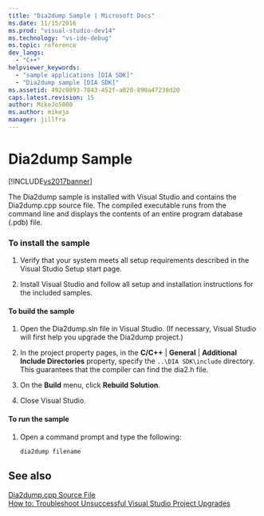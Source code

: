 ```yaml
---
title: "Dia2dump Sample | Microsoft Docs"
ms.date: 11/15/2016
ms.prod: "visual-studio-dev14"
ms.technology: "vs-ide-debug"
ms.topic: reference
dev_langs: 
  - "C++"
helpviewer_keywords: 
  - "sample applications [DIA SDK]"
  - "Dia2dump sample [DIA SDK]"
ms.assetid: 492c0893-7043-452f-a020-890a47230d20
caps.latest.revision: 15
author: MikeJo5000
ms.author: mikejo
manager: jillfra
---
```

# Dia2dump Sample
[!INCLUDE[vs2017banner](../../includes/vs2017banner.md)]

The Dia2dump sample is installed with Visual Studio and contains the Dia2dump.cpp source file. The compiled executable runs from the command line and displays the contents of an entire program database (.pdb) file.  
  
### To install the sample  
  
1. Verify that your system meets all setup requirements described in the Visual Studio Setup start page.  
  
2. Install Visual Studio and follow all setup and installation instructions for the included samples.  
  
#### To build the sample  
  
1. Open the Dia2dump.sln file in Visual Studio. (If necessary, Visual Studio will first help you upgrade the Dia2dump project.)  
  
2. In the project property pages, in the **C/C++** &#124; **General** &#124; **Additional Include Directories** property, specify the `..\DIA SDK\include` directory. This guarantees that the compiler can find the dia2.h file.  
  
3. On the **Build** menu, click **Rebuild Solution**.  
  
4. Close Visual Studio.  
  
#### To run the sample  
  
1. Open a command prompt and type the following:  
  
    ```  
    dia2dump filename  
    ```  
  
## See also  
 [Dia2dump.cpp Source File](../../debugger/debug-interface-access/dia2dump-cpp-source-file.md)   
 [How to: Troubleshoot Unsuccessful Visual Studio Project Upgrades](../../porting/how-to-troubleshoot-unsuccessful-visual-studio-project-upgrades.md)
